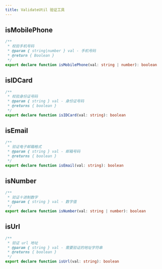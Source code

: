```yaml
---
title: ValidateUtil 验证工具
---
```


## isMobilePhone

```typescript
/**
 * 校验手机号码
 * @param { string|number } val - 手机号码
 * @return { Boolean }
 */
export declare function isMobilePhone(val: string | number): boolean
```

## isIDCard

```typescript
/**
 * 校验身份证号码
 * @param { string } val - 身份证号码
 * @returns { boolean }
 */
export declare function isIDCard(val: string): boolean
```

## isEmail

```typescript
/**
 * 验证电子邮箱格式
 * @param { string } val - 邮箱号码
 * @returns { boolean }
 */
export declare function isEmail(val: string): boolean
```

## isNumber

```typescript
/**
 * 验证十进制数字
 * @param { string } val - 数字值
 */
export declare function isNumber(val: string | number): boolean
```

## isUrl

```typescript
/**
 * 验证 url 地址
 * @param { string } val - 需要验证的地址字符串
 * @returns { boolean }
 */
export declare function isUrl(val: string): boolean
```
